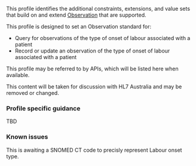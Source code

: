 This profile identifies the additional constraints, extensions, and value sets that build on and extend [Observation](http://hl7.org/fhir/R4/observation.html) that are supported. 

This profile is designed to set an Observation standard for:
* Query for observations of the type of onset of labour associated with a patient
* Record or update an observation of the type of onset of labour associated with a patient

This profile may be referred to by APIs, which will be listed here when available.

<p class="stu-note">This content will be taken for discussion with HL7 Australia and may be removed or changed.</p>
 
### Profile specific guidance
TBD

### Known issues
This is awaiting a SNOMED CT code to precisly represent Labour onset type. 